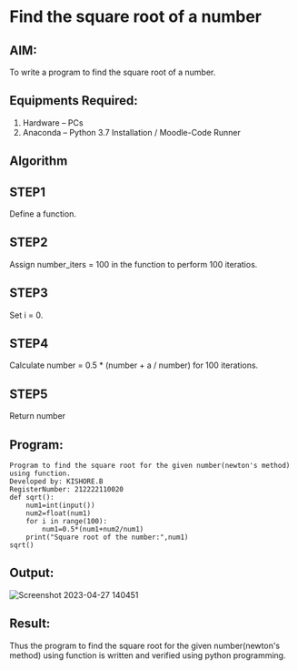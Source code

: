 # Find the square root of a number

## AIM:
To write a program to find the square root of a number.

## Equipments Required:
1. Hardware – PCs
2. Anaconda – Python 3.7 Installation / Moodle-Code Runner

## Algorithm
## STEP1  
Define a function.  
## STEP2  
Assign number_iters = 100 in the function to perform 100 iteratios.  
## STEP3    
Set i = 0.  
## STEP4  
Calculate  number = 0.5 * (number + a / number) for 100 iterations.  
## STEP5  
Return number

## Program:
```
Program to find the square root for the given number(newton's method) using function.
Developed by: KISHORE.B
RegisterNumber: 212222110020
def sqrt():
    num1=int(input())
    num2=float(num1)
    for i in range(100):
        num1=0.5*(num1+num2/num1)
    print("Square root of the number:",num1)
sqrt()
```

## Output:
![Screenshot 2023-04-27 140451](https://user-images.githubusercontent.com/121484538/234806942-fdb15e07-9136-4eda-ad68-43f95ada5ca3.png)



## Result:
Thus the program to find the square root for the given number(newton's method) using function is written and verified using python programming.
